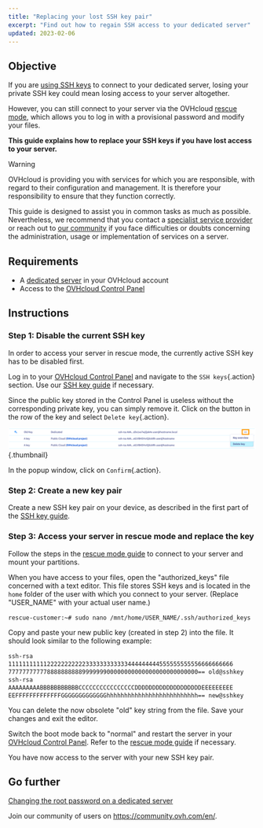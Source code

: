 ```yaml
---
title: "Replacing your lost SSH key pair"
excerpt: "Find out how to regain SSH access to your dedicated server"
updated: 2023-02-06
---
```


## Objective

If you are [using SSH keys](/pages/bare_metal_cloud/dedicated_servers/creating-ssh-keys-dedicated) to connect to your dedicated server, losing your private SSH key could mean losing access to your server altogether.

However, you can still connect to your server via the OVHcloud [rescue mode](/pages/bare_metal_cloud/dedicated_servers/rescue_mode), which allows you to log in with a provisional password and modify your files.

**This guide explains how to replace your SSH keys if you have lost access to your server.**

> [!warning]
>OVHcloud is providing you with services for which you are responsible, with regard to their configuration and management. It is therefore your responsibility to ensure that they function correctly.
>
>This guide is designed to assist you in common tasks as much as possible. Nevertheless, we recommend that you contact a [specialist service provider](https://partner.ovhcloud.com/en-ca/directory/) or reach out to [our community](https://community.ovh.com/en/) if you face difficulties or doubts concerning the administration, usage or implementation of services on a server.
>

## Requirements

- A [dedicated server](https://www.ovhcloud.com/en-ca/bare-metal/) in your OVHcloud account
- Access to the [OVHcloud Control Panel](https://ca.ovh.com/auth/?action=gotomanager&from=https://www.ovh.com/ca/en/&ovhSubsidiary=ca)

## Instructions

### Step 1: Disable the current SSH key

In order to access your server in rescue mode, the currently active SSH key has to be disabled first.

Log in to your [OVHcloud Control Panel](https://ca.ovh.com/auth/?action=gotomanager&from=https://www.ovh.com/ca/en/&ovhSubsidiary=ca) and navigate to the `SSH keys`{.action} section. Use our [SSH key guide](/pages/bare_metal_cloud/dedicated_servers/creating-ssh-keys-dedicated#cpsshkey) if necessary.

Since the public key stored in the Control Panel is useless without the corresponding private key, you can simply remove it. Click on the <i class="icons-ellipsis icons-border-rounded icons-masterbrand-blue"></i> button in the row of the key and select `Delete key`{.action}.

![Delete key](images/replace-lost-key-01.png){.thumbnail}

In the popup window, click on `Confirm`{.action}.

### Step 2: Create a new key pair

Create a new SSH key pair on your device, as described in the first part of the [SSH key guide](/pages/bare_metal_cloud/dedicated_servers/creating-ssh-keys-dedicated).

### Step 3: Access your server in rescue mode and replace the key

Follow the steps in the [rescue mode guide](/pages/bare_metal_cloud/dedicated_servers/rescue_mode) to connect to your server and mount your partitions.

When you have access to your files, open the "authorized_keys" file concerned with a text editor. This file stores SSH keys and is located in the `home` folder of the user with which you connect to your server. (Replace "USER_NAME" with your actual user name.)

```
rescue-customer:~# sudo nano /mnt/home/USER_NAME/.ssh/authorized_keys
```

Copy and paste your new public key (created in step 2) into the file. It should look similar to the following example:

```console
ssh-rsa 1111111111122222222222333333333333444444444555555555556666666666
777777777778888888888999999900000000000000000000000000== old@sshkey
ssh-rsa AAAAAAAAABBBBBBBBBBBCCCCCCCCCCCCCCCCDDDDDDDDDDDDDDDDDDDEEEEEEEEE
EEFFFFFFFFFFFFFGGGGGGGGGGGGGhhhhhhhhhhhhhhhhhhhhhhhhhh== new@sshkey
```

You can delete the now obsolete "old" key string from the file. Save your changes and exit the editor.

Switch the boot mode back to "normal" and restart the server in your [OVHcloud Control Panel](https://ca.ovh.com/auth/?action=gotomanager&from=https://www.ovh.com/ca/en/&ovhSubsidiary=ca). Refer to the [rescue mode guide](/pages/bare_metal_cloud/dedicated_servers/rescue_mode) if necessary.

You have now access to the server with your new SSH key pair.

## Go further

[Changing the root password on a dedicated server](/pages/bare_metal_cloud/dedicated_servers/changing_root_password_linux_ds)

Join our community of users on <https://community.ovh.com/en/>.